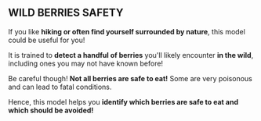## WILD BERRIES SAFETY

If you like **hiking or often find yourself surrounded by nature**, this model could be useful for you!

It is trained to **detect a handful of berries** you'll likely encounter **in the wild**, including ones you may not have known before!

Be careful though! **Not all berries are safe to eat!** Some are very poisonous and can lead to fatal conditions.

Hence, this model helps you **identify which berries are safe to eat and which should be avoided!**
